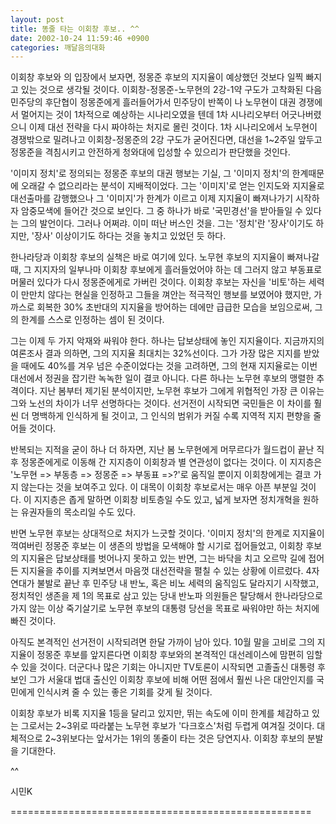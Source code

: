 ```yaml
---
layout: post
title: 똥줄 타는 이회창 후보.. ^^
date: 2002-10-24 11:59:46 +0900
categories: 깨달음의대화
---
```

이회창 후보와 의 입장에서 보자면, 정몽준 후보의 지지율이 예상했던 것보다 일찍 빠지고 있는 것으로 생각될 것이다. 이회창-정몽준-노무현의 2강-1약 구도가 고착화된 다음 민주당의 후단협이 정몽준에게 흘러들어가서 민주당이 반쪽이 나 노무현이 대권 경쟁에서 멀어지는 것이 1차적으로 예상하는 시나리오였을 텐데 1차 시나리오부터 어긋나버렸으니 이제 대선 전략을 다시 짜야하는 처지로 몰린 것이다. 1차 시나리오에서 노무현이 경쟁밖으로 밀려나고 이회창-정몽준의 2강 구도가 굳어진다면, 대선을 1~2주일 앞두고 정몽준을 격침시키고 안전하게 청와대에 입성할 수 있으리가 판단했을 것인다.
  

    
'이미지 정치'로 정의되는 정몽준 후보의 대권 행보는 기실, 그 '이미지 정치'의 한계때문에 오래갈 수 없으리라는 분석이 지배적이었다. 그는 '이미지'로 얻는 인지도와 지지율로 대선출마를 감행했으나 그 '이미지'가 한계가 이르고 이제 지지율이 빠져나가기 시작하자 암중모색에 들어간 것으로 보인다. 그 중 하나가 바로 '국민경선'을 받아들일 수 있다는 그의 발언이다. 그러나 어쩌랴. 이미 떠난 버스인 것을. 그는 '정치'란 '장사'이기도 하지만, '장사' 이상이기도 하다는 것을 놓치고 있었던 듯 하다.
  

    
한나라당과 이회창 후보의 실책은 바로 여기에 있다. 노무현 후보의 지지율이 빠져나갈 때, 그 지지자의 일부나마 이회창 후보에게 흘러들었어야 하는 데 그러지 않고 부동표로 머물러 있다가 다시 정몽준에게로 가버린 것이다. 이회창 후보는 자신을 '비토'하는 세력이 만만치 않다는 현실을 인정하고 그들을 껴안는 적극적인 행보를 보였어야 했지만, 가까스로 회복한 30% 초반대의 지지율을 방어하는 데에만 급급한 모습을 보임으로써, 그의 한계를 스스로 인정하는 셈이 된 것이다.
  

    
그는 이제 두 가지 악재와 싸워야 한다. 하나는 답보상태에 놓인 지지율이다. 지금까지의 여론조사 결과 의하면, 그의 지지율 최대치는 32%선이다. 그가 가장 많은 지지를 받았을 때에도 40%를 겨우 넘은 수준이었다는 것을 고려하면, 그의 현재 지지율로는 이번 대선에서 정권을 잡기란 녹녹한 일이 결코 아니다. 다른 하나는 노무현 후보의 맹렬한 추격이다. 지난 봄부터 제기된 분석이지만, 노무현 후보가 그에게 위협적인 가장 큰 이유는 그와 노선의 차이가 너무 선명하다는 것이다. 선거전이 시작되면 국민들은 이 차이를 훨씬 더 명백하게 인식하게 될 것이고, 그 인식의 범위가 커질 수록 지역적 지지 편향을 줄어들 것이다.
  

     
반복되는 지적을 굳이 하나 더 하자면, 지난 봄 노무현에게 머무르다가 월드컵이 끝난 직후 정몽준에게로 이동해 간 지지층이 이회창과 별 연관성이 없다는 것이다. 이 지지층은 '노무현 => 부동층 => 정몽준 => 부동표 =>?'로 움직일 뿐이지 이회창에게는 결코 가지 않는다는 것을 보여주고 있다. 이 대목이 이회창 후보로서는 매우 아픈 부분일 것이다. 이 지지층은 좁게 말하면 이회창 비토층일 수도 있고, 넓게 보자면 정치개혁을 원하는 유권자들의 목소리일 수도 있다.
  

     
반면 노무현 후보는 상대적으로 처지가 느긋할 것이다. '이미지 정치'의 한계로 지지율이 꺽여버린 정몽준 후보는 이 생존의 방법을 모색해야 할 시기로 접어들었고, 이회창 후보의 지지율은 답보상태를 벗어나지 못하고 있는 반면, 그는 바닥을 치고 오르막 길에 접어든 지지율을 추이를 지켜보면서 마음껏 대선전략을 펼칠 수 있는 상황에 이르렀다. 4자연대가 불발로 끝난 후 민주당 내 반노, 혹은 비노 세력의 움직임도 달라지기 시작했고, 정치적인 생존을 제 1의 목표로 삼고 있는 당내 반노파 의원들은 탈당해서 한나라당으로 가지 않는 이상 죽기살기로 노무현 후보의 대통령 당선을 목표로 싸워야만 하는 처지에 빠진 것이다.
  

     
아직도 본격적인 선거전이 시작되려면 한달 가까이 남아 있다. 10월 말을 고비로 그의 지지율이 정몽준 후보를 앞지른다면 이회창 후보와의 본격적인 대선레이스에 맘편히 임할 수 있을 것이다. 더군다나 많은 기회는 아니지만 TV토론이 시작되면 고졸출신 대통령 후보인 그가 서울대 법대 출신인 이회창 후보에 비해 어떤 점에서 훨씬 나은 대안인지를 국민에게 인식시켜 줄 수 있는 좋은 기회를 갖게 될 것이다.
  

    
이회창 후보가 비록 지지율 1등을 달리고 있지만, 뛰는 속도에 이미 한계를 체감하고 있는 그로서는 2~3위로 따라붙는 노무현 후보가 '다크호스'처럼 두렵게 여겨질 것이다. 대체적으로 2~3위보다는 앞서가는 1위의 똥줄이 타는 것은 당연지사. 이회창 후보의 분발을 기대한다.
  

  

    
^^
  

  

    
시민K
  

  

  

  
====================================================